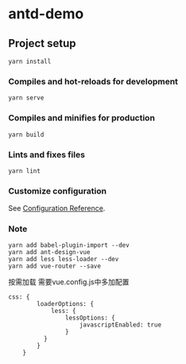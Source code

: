 # antd-demo

## Project setup
```
yarn install
```

### Compiles and hot-reloads for development
```
yarn serve
```

### Compiles and minifies for production
```
yarn build
```

### Lints and fixes files
```
yarn lint
```

### Customize configuration
See [Configuration Reference](https://cli.vuejs.org/config/).


### Note
```
yarn add babel-plugin-import --dev
yarn add ant-design-vue
yarn add less less-loader --dev
yarn add vue-router --save

```
按需加载 需要vue.config.js中多加配置
```
css: {
        loaderOptions: {
            less: {
                lessOptions: {
                    javascriptEnabled: true
                }
          }
        }
    }
```